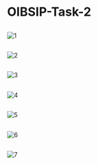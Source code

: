 # OIBSIP-Task-2
##
![1](https://user-images.githubusercontent.com/87913587/227788329-97f964ff-1995-497e-bb66-c7dfcdbe1909.png)
##
![2](https://user-images.githubusercontent.com/87913587/227788360-af31430f-89a3-4e9f-a3df-2fb9f50ff1f0.png)
##
![3](https://user-images.githubusercontent.com/87913587/227788374-81c4f801-29da-4d1c-b313-875b3a4deffb.png)
##
![4](https://user-images.githubusercontent.com/87913587/227788395-c7795f1b-4557-4029-940a-5ad490a4f603.png)
##
![5](https://user-images.githubusercontent.com/87913587/227788460-76010f67-b1e6-456d-a159-ec44f269e2ae.png)
##
![6](https://user-images.githubusercontent.com/87913587/227788487-99b027f4-0543-4508-ae04-c1198af0926a.png)
##
![7](https://user-images.githubusercontent.com/87913587/227788498-242bddfe-c494-49e7-84b2-88bb2f043ba9.png)
